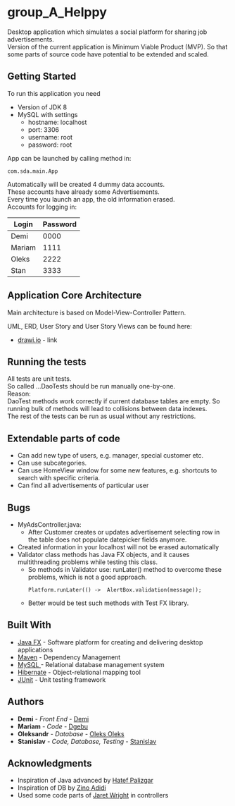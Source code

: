 # group_A_Helppy

Desktop application which simulates a social platform for sharing job advertisements.<br>
Version of the current application is Minimum Viable Product (MVP).
So that some parts of source code have potential to be extended and scaled.  

## Getting Started

To run this application you need
 * Version of JDK 8
 * MySQL with settings 
    * hostname: localhost
    * port: 3306
    * username: root
    * password: root
 
App can be launched by calling method in:
```
com.sda.main.App
```
Automatically will be created 4 dummy data accounts.<br> 
These accounts have already some Advertisements.<br> 
Every time you launch an app, the old information erased.<br> 
Accounts for logging in:

| Login         | Password      |
| ------------- | ------------- |
| Demi          | 0000          |
| Mariam        | 1111          |
| Oleks         | 2222          |
| Stan          | 3333          |

## Application Core Architecture

Main architecture is based on Model-View-Controller Pattern.

UML, ERD, User Story and User Story Views can be found here:
* [drawi.io](https://www.draw.io/#HStanislavRa%2Fgroup_A_Helppy%2Fmaster%2FHelppyDiagrams.drawio) - link

## Running the tests

All tests are unit tests.<br> 
So called ...DaoTests should be run manually one-by-one.<br> 
Reason:<br> 
DaoTest methods work correctly if current database tables are empty. 
So running bulk of methods will lead to collisions between data indexes.
<br> 
The rest of the tests can be run as usual without any restrictions. 

## Extendable parts of code

* Can add new type of users, e.g. manager, special customer etc.
* Can use subcategories.
* Can use HomeView window for some new features, e.g. shortcuts to search with specific criteria.
* Can find all advertisements of particular user

## Bugs

*  MyAdsController.java: 
    * After Customer creates or updates advertisement
     selecting row in the table does not populate datepicker fields anymore.
* Created information in your localhost will not be erased automatically
* Validator class methods has Java FX objects, and it causes multithreading problems while testing this class.
    * So methods in Validator use: runLater() method to overcome these problems, which is not a good approach.
        ```
      Platform.runLater(() ->  AlertBox.validation(message));
      ```
    * Better would be test such methods with Test FX library. 


## Built With

* [Java FX](https://openjfx.io/) - Software platform for creating and delivering desktop applications
* [Maven](https://maven.apache.org/) - Dependency Management
* [MySQL ](https://www.mysql.com/) -  Relational database management system 
* [Hibernate](https://hibernate.org/) - Object-relational mapping tool
* [JUnit](https://junit.org/) - Unit testing framework


## Authors

* **Demi** - *Front End* - [Demi](https://github.com/demiavalian)
* **Mariam** - *Code* - [Dgebu](https://github.com/Dgebu)
* **Oleksandr** - *Database* - [Oleks Oleks](https://github.com/Shpakovsky94)
* **Stanislav** - *Code, Database, Testing* - [Stanislav](https://github.com/StanislavRa)

## Acknowledgments

* Inspiration of Java advanced by [Hatef Palizgar](https://www.linkedin.com/in/hatefpalizgar/)
* Inspiration of DB by [Zino Adidi](https://github.com/zinoadidi)
* Used some code parts of [Jaret Wright](https://github.com/JaretWright/GUIDemo) in controllers 



